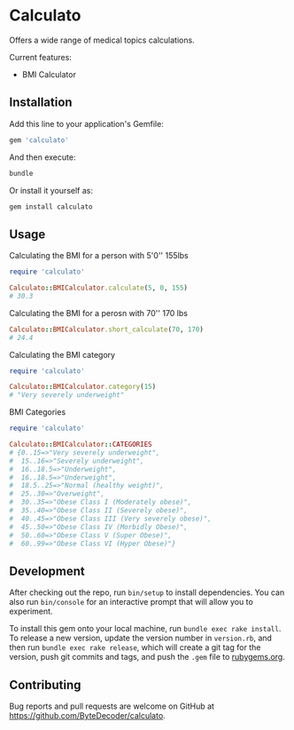 # Calculato

Offers a wide range of medical topics calculations.

Current features:

- BMI Calculator

## Installation

Add this line to your application's Gemfile:

```ruby
gem 'calculato'
```

And then execute:

```bash
bundle
```

Or install it yourself as:

```bash
gem install calculato
```

## Usage

Calculating the BMI for a person with 5'0'' 155lbs

```ruby
require 'calculato'

Calculato::BMICalculator.calculate(5, 0, 155)
# 30.3
```

Calculating the BMI for a perosn with 70'' 170 lbs

```ruby
Calculato::BMICalculator.short_calculate(70, 170)
# 24.4
```

Calculating the BMI category

```ruby
require 'calculato'

Calculato::BMICalculator.category(15)
# "Very severely underweight"
```

BMI Categories

```ruby
require 'calculato'

Calculato::BMICalculator::CATEGORIES
# {0..15=>"Very severely underweight",
#  15..16=>"Severely underweight",
#  16..18.5=>"Underweight",
#  16..18.5=>"Underweight",
#  18.5..25=>"Normal (healthy weight)",
#  25..30=>"Overweight",
#  30..35=>"Obese Class I (Moderately obese)",
#  35..40=>"Obese Class II (Severely obese)",
#  40..45=>"Obese Class III (Very severely obese)",
#  45..50=>"Obese Class IV (Morbidly Obese)",
#  50..60=>"Obese Class V (Super Obese)",
#  60..99=>"Obese Class VI (Hyper Obese)"}
```

## Development

After checking out the repo, run `bin/setup` to install dependencies. You can also run `bin/console` for an interactive prompt that will allow you to experiment.

To install this gem onto your local machine, run `bundle exec rake install`. To release a new version, update the version number in `version.rb`, and then run `bundle exec rake release`, which will create a git tag for the version, push git commits and tags, and push the `.gem` file to [rubygems.org](https://rubygems.org).

## Contributing

Bug reports and pull requests are welcome on GitHub at <https://github.com/ByteDecoder/calculato>.
